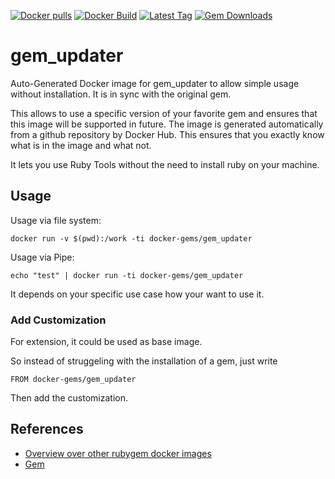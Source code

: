 [![Docker pulls](https://img.shields.io/docker/pulls/rubygem/gem_updater.svg)](https://hub.docker.com/r/rubygem/gem_updater/)
[![Docker Build](https://img.shields.io/docker/automated/rubygem/gem_updater.svg)](https://hub.docker.com/r/rubygem/gem_updater/)
[![Latest Tag](https://img.shields.io/github/tag/docker-rubygem/gem_updater.svg)](https://hub.docker.com/r/rubygem/gem_updater/)
[![Gem Downloads](https://img.shields.io/gem/dt/gem_updater.svg)](https://rubygems.org/gems/gem_updater/)
# gem_updater

Auto-Generated Docker image for gem_updater to allow simple usage without installation.
It is in sync with the original gem.

This allows to use a specific version of your favorite gem and ensures that this image will be supported in future.
The image is generated automatically from a github repository by Docker Hub.
This ensures that you exactly know what is in the image and what not.

It lets you use Ruby Tools without the need to install ruby on your machine.

## Usage

Usage via file system:

`docker run -v $(pwd):/work -ti docker-gems/gem_updater`

Usage via Pipe:

`echo "test" | docker run -ti docker-gems/gem_updater`

It depends on your specific use case how your want to use it.

### Add Customization

For extension, it could be used as base image.

So instead of struggeling with the installation of a gem, just write

`FROM docker-gems/gem_updater`

Then add the customization.

## References

 - [Overview over other rubygem docker images](https://github.com/thinkbot/docker-rubygem)
 - [Gem](https://rubygems.org/gems/gem_updater/)
